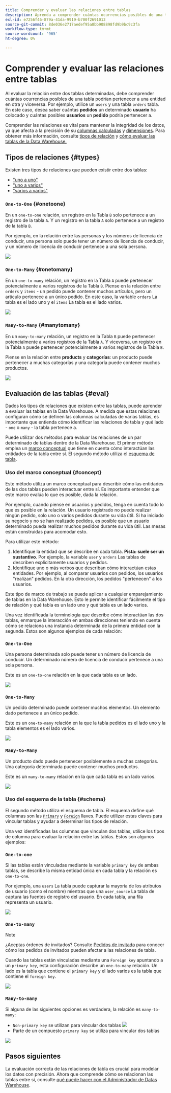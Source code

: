 ```yaml
---
title: Comprender y evaluar las relaciones entre tablas
description: Aprenda a comprender cuántas ocurrencias posibles de una tabla podrían pertenecer a una entidad en otra.
exl-id: e7256f46-879a-41da-9919-b700f2691013
source-git-commit: 8de036e2717aedef95a8bb908898fd9b9bc9c3fa
workflow-type: tm+mt
source-wordcount: '965'
ht-degree: 0%

---
```


# Comprender y evaluar las relaciones entre tablas

Al evaluar la relación entre dos tablas determinadas, debe comprender cuántas ocurrencias posibles de una tabla podrían pertenecer a una entidad en otra y viceversa. Por ejemplo, utilice un `users` y una tabla `orders` tabla. En este caso, desea saber cuántas **pedidos** un determinado **usuario** ha colocado y cuántas posibles **usuarios** un **pedido** podría pertenecer a.

Comprender las relaciones es vital para mantener la integridad de los datos, ya que afecta a la precisión de su [columnas calculadas](../data-warehouse-mgr/creating-calculated-columns.md) y [dimensiones](../data-warehouse-mgr/manage-data-dimensions-metrics.md). Para obtener más información, consulte [tipos de relación](#types) y [cómo evaluar las tablas de la Data Warehouse.](#eval)

## Tipos de relaciones {#types}

Existen tres tipos de relaciones que pueden existir entre dos tablas:

* [&quot;uno a uno&quot;](#onetoone)
* [&quot;uno a varios&quot;](#onetomany)
* [&quot;varios a varios&quot;](#manytomany)

### `One-to-One` {#onetoone}

En un `one-to-one` relación, un registro en la Tabla `B` solo pertenece a un registro de la tabla `A`. Y un registro en la tabla `A` solo pertenece a un registro de la tabla `B`.

Por ejemplo, en la relación entre las personas y los números de licencia de conducir, una persona solo puede tener un número de licencia de conducir, y un número de licencia de conducir pertenece a una sola persona.

![](../../assets/one-to-one.png)

### `One-to-Many` {#onetomany}

En un `one-to-many` relación, un registro en la Tabla `A` puede pertenecer potencialmente a varios registros de la Tabla `B`. Piense en la relación entre `orders` y `items` - un pedido puede contener muchos artículos, pero un artículo pertenece a un único pedido. En este caso, la variable `orders` La tabla es el lado uno y el `items` La tabla es el lado varios.

![](../../assets/one-to-many_001.png)

### `Many-to-Many` {#manytomany}

En un `many-to-many` relación, un registro en la Tabla `B` puede pertenecer potencialmente a varios registros de la Tabla `A`. Y viceversa, un registro en la Tabla `A` puede pertenecer potencialmente a varios registros de la Tabla `B`.

Piense en la relación entre **products** y **categorías**: un producto puede pertenecer a muchas categorías y una categoría puede contener muchos productos.

![](../../assets/many-to-many.png)

## Evaluación de las tablas {#eval}

Dados los tipos de relaciones que existen entre las tablas, puede aprender a evaluar las tablas en la Data Warehouse. A medida que estas relaciones configuran cómo se definen las columnas calculadas de varias tablas, es importante que entienda cómo identificar las relaciones de tabla y qué lado - `one` o `many` - la tabla pertenece a.

Puede utilizar dos métodos para evaluar las relaciones de un par determinado de tablas dentro de la Data Warehouse. El primer método emplea un [marco conceptual](#concept) que tiene en cuenta cómo interactúan las entidades de la tabla entre sí. El segundo método utiliza el [esquema de tabla](#schema).

### Uso del marco conceptual {#concept}

Este método utiliza un marco conceptual para describir cómo las entidades de las dos tablas pueden interactuar entre sí. Es importante entender que este marco evalúa lo que es posible, dada la relación.

Por ejemplo, cuando piense en usuarios y pedidos, tenga en cuenta todo lo que es posible en la relación. Un usuario registrado no puede realizar ningún pedido, solo uno o varios pedidos durante su vida útil. Si ha iniciado su negocio y no se han realizado pedidos, es posible que un usuario determinado pueda realizar muchos pedidos durante su vida útil. Las mesas están construidas para acomodar esto.

Para utilizar este método:

1. Identifique la entidad que se describe en cada tabla. **Pista: suele ser un sustantivo**. Por ejemplo, la variable `user` y `orders` Las tablas de describen explícitamente usuarios y pedidos.
1. Identifique uno o más verbos que describan cómo interactúan estas entidades. Por ejemplo, al comparar usuarios con pedidos, los usuarios &quot;realizan&quot; pedidos. En la otra dirección, los pedidos &quot;pertenecen&quot; a los usuarios.

Este tipo de marco de trabajo se puede aplicar a cualquier emparejamiento de tablas en la Data Warehouse. Esto le permite identificar fácilmente el tipo de relación y qué tabla es un lado uno y qué tabla es un lado varios.

Una vez identificada la terminología que describe cómo interactúan las dos tablas, enmarque la interacción en ambas direcciones teniendo en cuenta cómo se relaciona una instancia determinada de la primera entidad con la segunda. Estos son algunos ejemplos de cada relación:

### `One-to-One`

Una persona determinada solo puede tener un número de licencia de conducir. Un determinado número de licencia de conducir pertenece a una sola persona.

Este es un `one-to-one` relación en la que cada tabla es un lado.

![](../../assets/one-to-one3.png)

### `One-to-Many`

Un pedido determinado puede contener muchos elementos. Un elemento dado pertenece a un único pedido.

Este es un `one-to-many` relación en la que la tabla pedidos es el lado uno y la tabla elementos es el lado varios.

![](../../assets/one-to-many3.png)

### `Many-to-Many`

Un producto dado puede pertenecer posiblemente a muchas categorías. Una categoría determinada puede contener muchos productos.

Este es un `many-to-many` relación en la que cada tabla es un lado varios.

![](../../assets/many-to-many3.png)

### Uso del esquema de la tabla {#schema}

El segundo método utiliza el esquema de tabla. El esquema define qué columnas son las [`Primary`](https://en.wikipedia.org/wiki/Unique_key) y [`Foreign`](https://en.wikipedia.org/wiki/Foreign_key) llaves. Puede utilizar estas claves para vincular tablas y ayudar a determinar los tipos de relación.

Una vez identificadas las columnas que vinculan dos tablas, utilice los tipos de columna para evaluar la relación entre las tablas. Estos son algunos ejemplos:

### `One-to-one`

Si las tablas están vinculadas mediante la variable `primary key` de ambas tablas, se describe la misma entidad única en cada tabla y la relación es `one-to-one`.

Por ejemplo, una `users` La tabla puede capturar la mayoría de los atributos de usuario (como el nombre) mientras que una `user_source` La tabla de captura las fuentes de registro del usuario. En cada tabla, una fila representa un usuario.

![](../../assets/one-to-one1.png)

### `One-to-many`

>[!NOTE]
>
>¿Aceptas órdenes de invitados? Consulte [Pedidos de invitado](../data-warehouse-mgr/guest-orders.md) para conocer cómo los pedidos de invitados pueden afectar a las relaciones de tabla.

Cuando las tablas están vinculadas mediante una `Foreign key` apuntando a un `primary key`, esta configuración describe un `one-to-many` relación. Un lado es la tabla que contiene el `primary key` y el lado varios es la tabla que contiene el `foreign key`.

![](../../assets/one-to-many1.png)

### `Many-to-many`

Si alguna de las siguientes opciones es verdadera, la relación es `many-to-many`:

* `Non-primary key` se utilizan para vincular dos tablas
   ![](../../assets/many-to-many1.png)
* Parte de un compuesto `primary key` se utiliza para vincular dos tablas

![](../../assets/many-to-mnay2.png)

## Pasos siguientes

La evaluación correcta de las relaciones de tabla es crucial para modelar los datos con precisión. Ahora que comprende cómo se relacionan las tablas entre sí, consulte [qué puede hacer con el Administrador de Datas Warehouse](../data-warehouse-mgr/tour-dwm.md).
